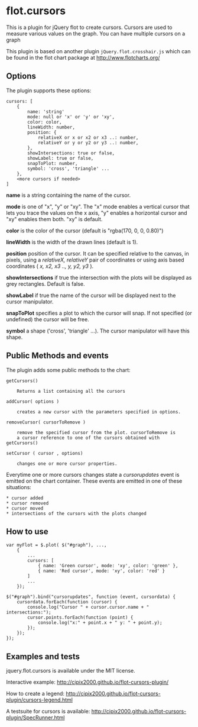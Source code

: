 flot.cursors
============

This is a plugin for jQuery flot to create cursors. Cursors are used to measure various values on the graph. You can have multiple cursors on a graph

This plugin is based on another plugin `jQuery.flot.crosshair.js` which can be found in the flot chart package at <http://www.flotcharts.org/>

Options
-------

The plugin supports these options:

    cursors: [
        {
            name: 'string'
            mode: null or 'x' or 'y' or 'xy',
            color: color,
            lineWidth: number,
            position: {
                relativeX or x or x2 or x3 ..: number,
                relativeY or y or y2 or y3 ..: number,
            },
            showIntersections: true or false,
            showLabel: true or false,
            snapToPlot: number,
            symbol: 'cross', 'triangle' ...
        },
        <more cursors if needed>
    ]

**name** is a string containing the name of the cursor.

**mode** is one of "x", "y" or "xy". The "x" mode enables a vertical
cursor that lets you trace the values on the x axis, "y" enables a
horizontal cursor and "xy" enables them both. "xy" is default.

**color** is the color of the cursor (default is "rgba(170, 0, 0, 0.80)")

**lineWidth** is the width of the drawn lines (default is 1).

**position** position of the cursor. It can be specified relative to the canvas, in pixels, 
using a *relativeX, relativeY* pair of coordinates or using axis based coordinates 
( *x, x2, x3 .., y, y2, y3* ).

**showIntersections** if true the intersection with the plots will be displayed as grey
rectangles. Default is false.

**showLabel** if true the name of the cursor will be displayed next to the cursor manipulator.

**snapToPlot** specifies a plot to which the cursor will snap. If not specified (or undefined) the cursor 
will be free.

**symbol** a shape ('cross', 'triangle' ...). The cursor manipulator will have this shape.


Public Methods and events
-------------------------


The plugin adds some public methods to the chart:

    getCursors()
    
        Returns a list containing all the cursors

    addCursor( options )
    
        creates a new cursor with the parameters specified in options.

    removeCursor( cursorToRemove )

        remove the specified cursor from the plot. cursorToRemove is
        a cursor reference to one of the cursors obtained with getCursors()

    setCursor ( cursor , options)

        changes one or more cursor properties.

Everytime one or more cursors changes state a *cursorupdates* event is emitted on the chart container.
These events are emitted in one of these situations:

    * cursor added
    * cursor removed
    * cursor moved
    * intersections of the cursors with the plots changed


How to use
----------

    var myFlot = $.plot( $("#graph"), ...,
        {
            ...
            cursors: [
                { name: 'Green cursor', mode: 'xy', color: 'green' },
                { name: 'Red cursor', mode: 'xy', color: 'red' }
            ]
            ...
        });

    $("#graph").bind("cursorupdates", function (event, cursordata) {
        cursordata.forEach(function (cursor) {
            console.log("Cursor " + cursor.cursor.name + " intersections:");
            cursor.points.forEach(function (point) {
                console.log("x:" + point.x + " y: " + point.y);
            });
        });
    });
    
Examples and tests
------------------

jquery.flot.cursors is available under the MIT license.

Interactive example: <http://cipix2000.github.io/flot-cursors-plugin/>

How to create a legend: <http://cipix2000.github.io/flot-cursors-plugin/cursors-legend.html>

A testsuite for cursors is available: <http://cipix2000.github.io/flot-cursors-plugin/SpecRunner.html>
